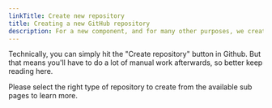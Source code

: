 ```yaml
---
linkTitle: Create new repository
title: Creating a new GitHub repository
description: For a new component, and for many other purposes, we create dedicated repositories in Github. Here is how you do it best, to ensure consistency and to have all features and automation available.
---
```


Technically, you can simply hit the "Create repository" button in Github. But that means you'll have to do a lot of manual work afterwards, so better keep reading here.

Please select the right type of repository to create from the available sub pages to learn more.
